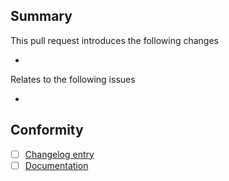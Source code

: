 ## Summary

This pull request introduces the following changes

-

Relates to the following issues

-

## Conformity

- [ ] [Changelog entry](https://github.com/joschkabirk/gabbro/blob/main/changelog.md)
- [ ] [Documentation](https://joschkabirk.github.io/gabbro/)

